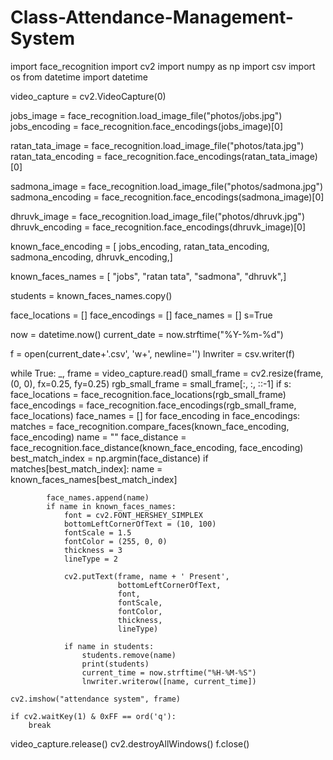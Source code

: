# Class-Attendance-Management-System
import face_recognition
import cv2
import numpy as np
import csv
import os
from datetime import datetime

video_capture = cv2.VideoCapture(0)

jobs_image = face_recognition.load_image_file("photos/jobs.jpg")
jobs_encoding = face_recognition.face_encodings(jobs_image)[0]

ratan_tata_image = face_recognition.load_image_file("photos/tata.jpg")
ratan_tata_encoding = face_recognition.face_encodings(ratan_tata_image)[0]

sadmona_image = face_recognition.load_image_file("photos/sadmona.jpg")
sadmona_encoding = face_recognition.face_encodings(sadmona_image)[0]

dhruvk_image = face_recognition.load_image_file("photos/dhruvk.jpg")
dhruvk_encoding = face_recognition.face_encodings(dhruvk_image)[0]

known_face_encoding = [    jobs_encoding,    ratan_tata_encoding,    sadmona_encoding,    dhruvk_encoding,]

known_faces_names = [    "jobs",    "ratan tata",    "sadmona",    "dhruvk",]

students = known_faces_names.copy()

face_locations = []
face_encodings = []
face_names = []
s=True


now = datetime.now()
current_date = now.strftime("%Y-%m-%d")

f = open(current_date+'.csv', 'w+', newline='')
lnwriter = csv.writer(f)

while True:
    _, frame = video_capture.read()
    small_frame = cv2.resize(frame, (0, 0), fx=0.25, fy=0.25)
    rgb_small_frame = small_frame[:, :, ::-1]
    if s:
        face_locations = face_recognition.face_locations(rgb_small_frame)
        face_encodings = face_recognition.face_encodings(rgb_small_frame, face_locations)
        face_names = []
        for face_encoding in face_encodings:
            matches = face_recognition.compare_faces(known_face_encoding, face_encoding)
            name = ""
            face_distance = face_recognition.face_distance(known_face_encoding, face_encoding)
            best_match_index = np.argmin(face_distance)
            if matches[best_match_index]:
                name = known_faces_names[best_match_index]

            face_names.append(name)
            if name in known_faces_names:
                font = cv2.FONT_HERSHEY_SIMPLEX
                bottomLeftCornerOfText = (10, 100)
                fontScale = 1.5
                fontColor = (255, 0, 0)
                thickness = 3
                lineType = 2

                cv2.putText(frame, name + ' Present',
                            bottomLeftCornerOfText,
                            font,
                            fontScale,
                            fontColor,
                            thickness,
                            lineType)

                if name in students:
                    students.remove(name)
                    print(students)
                    current_time = now.strftime("%H-%M-%S")
                    lnwriter.writerow([name, current_time])

    cv2.imshow("attendance system", frame)

    if cv2.waitKey(1) & 0xFF == ord('q'):
        break

video_capture.release()
cv2.destroyAllWindows()
f.close()
